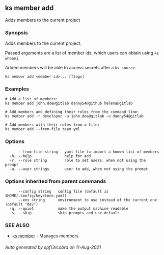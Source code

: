 ## ks member add

Adds members to the current project

### Synopsis

Adds members to the current project.

Passed arguments are a list of member ids, which users can 
obtain using `ks whoami`.

Added members will be able to access secrets after a `ks source`.


```
ks member add <member-id>... [flags]
```

### Examples

```
# Add a list of members:
ks member add john.doe@gitlab danny54@github helena@gitlab

# Add members and defining their roles from the command line:
ks member add -r developer -u john.doe@gitlab -u danny54@gitlab

# Add members with their roles from a file:
ks member add --from-file team.yml

```

### Options

```
      --from-file string   yaml file to import a known list of members
  -h, --help               help for add
  -r, --role string        role to set users, when not using the prompt
  -u, --user strings       user to add, when not using the prompt
```

### Options inherited from parent commands

```
      --config string   config file (default is $HOME/.config/keystone.yaml)
      --env string      environment to use instead of the current one (default "dev")
  -q, --quiet           make the output machine readable
  -s, --skip            skip prompts and use default
```

### SEE ALSO

* [ks member](ks_member.md)	 - Manages members

###### Auto generated by spf13/cobra on 11-Aug-2021
